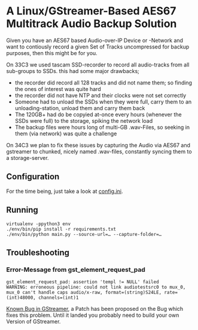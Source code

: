 # A Linux/GStreamer-Based AES67 Multitrack Audio Backup Solution
Given you have an AES67 based Audio-over-IP Device or -Network and want to contiously record a given Set of Tracks uncompressed for backup purposes, then this might be for you.

On 33C3 we used tascam SSD-recorder to record all audio-tracks from all sub-groups to SSDs. this had some major drawbacks;
 * the recorder did record all 128 tracks and did not name them; so finding the ones of interest was quite hard
 * the recorder did not have NTP and their clocks were not set correctly
 * Someone had to unload the SSDs when they were full, carry them to an unloading-station, unload them and carry them back
 * The 120GB+ had do be copyied at-once every hours (whenever the SSDs were full) to the storage, spiking the network load
 * The backup files were hours long of multi-GB .wav-Files, so seeking in them (via network) was quite a challenge

On 34C3 we plan to fix these issues by capturing the Audio via AES67 and gstreamer to chunked, nicely named .wav-files, constantly syncing them to a storage-server.

## Configuration
For the time being, just take a look at [config.ini](config.ini).

## Running
```
virtualenv -ppython3 env
./env/bin/pip install -r requirements.txt
./env/bin/python main.py --source-url=… --capture-folder=…
```

## Troubleshooting
### Error-Message from gst_element_request_pad
```
gst_element_request_pad: assertion 'templ != NULL' failed
WARNING: erroneous pipeline: could not link audiotestsrc0 to mux_0, mux_0 can't handle caps audio/x-raw, format=(string)S24LE, rate=(int)48000, channels=(int)1
```

[Known Bug in GStreamer](https://bugzilla.gnome.org/show_bug.cgi?id=797241), a Patch has been proposed on the Bug which fixes this problem. Until it landed you probably need to build your own Version of GStreamer.
